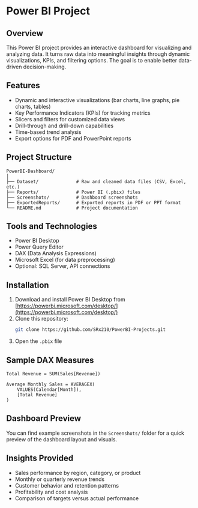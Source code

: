 # Power BI Project

## Overview

This Power BI project provides an interactive dashboard for visualizing and analyzing data. It turns raw data into meaningful insights through dynamic visualizations, KPIs, and filtering options. The goal is to enable better data-driven decision-making.

## Features

- Dynamic and interactive visualizations (bar charts, line graphs, pie charts, tables)
- Key Performance Indicators (KPIs) for tracking metrics
- Slicers and filters for customized data views
- Drill-through and drill-down capabilities
- Time-based trend analysis
- Export options for PDF and PowerPoint reports

## Project Structure

```
PowerBI-Dashboard/
│
├── Dataset/              # Raw and cleaned data files (CSV, Excel, etc.)
├── Reports/              # Power BI (.pbix) files
├── Screenshots/          # Dashboard screenshots
├── ExportedReports/      # Exported reports in PDF or PPT format
└── README.md             # Project documentation
```

## Tools and Technologies

- Power BI Desktop
- Power Query Editor
- DAX (Data Analysis Expressions)
- Microsoft Excel (for data preprocessing)
- Optional: SQL Server, API connections

## Installation

1. Download and install Power BI Desktop from [https://powerbi.microsoft.com/desktop/](https://powerbi.microsoft.com/desktop/)
2. Clone this repository:
   ```bash
   git clone https://github.com/SRx210/PowerBI-Projects.git
   ```
3. Open the `.pbix` file

## Sample DAX Measures

```DAX
Total Revenue = SUM(Sales[Revenue])

Average Monthly Sales = AVERAGEX(
    VALUES(Calendar[Month]),
    [Total Revenue]
)
```

## Dashboard Preview

You can find example screenshots in the `Screenshots/` folder for a quick preview of the dashboard layout and visuals.

## Insights Provided

- Sales performance by region, category, or product
- Monthly or quarterly revenue trends
- Customer behavior and retention patterns
- Profitability and cost analysis
- Comparison of targets versus actual performance
